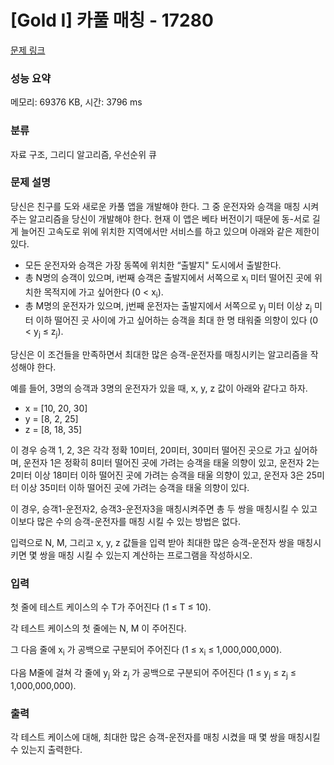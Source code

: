 # [Gold I] 카풀 매칭 - 17280 

[문제 링크](https://www.acmicpc.net/problem/17280) 

### 성능 요약

메모리: 69376 KB, 시간: 3796 ms

### 분류

자료 구조, 그리디 알고리즘, 우선순위 큐

### 문제 설명

<p>당신은 친구를 도와 새로운 카풀 앱을 개발해야 한다. 그 중 운전자와 승객을 매칭 시켜주는 알고리즘을 당신이 개발해야 한다. 현재 이 앱은 베타 버전이기 때문에 동-서로 길게 늘어진 고속도로 위에 위치한 지역에서만 서비스를 하고 있으며 아래와 같은 제한이 있다. </p>

<ul>
	<li>모든 운전자와 승객은 가장 동쪽에 위치한 “출발지" 도시에서 출발한다.</li>
	<li>총 N명의 승객이 있으며, i번째 승객은 출발지에서 서쪽으로 x<sub>i</sub> 미터 떨어진 곳에 위치한 목적지에 가고 싶어한다 (0 < x<sub>i</sub>).</li>
	<li>총 M명의 운전자가 있으며, j번째 운전자는 출발지에서 서쪽으로 y<sub>j</sub> 미터 이상 z<sub>j</sub> 미터 이하 떨어진 곳 사이에 가고 싶어하는 승객을 최대 한 명 태워줄 의향이 있다 (0 < y<sub>j</sub> ≤ z<sub>j</sub>). </li>
</ul>

<p>당신은 이 조건들을 만족하면서 최대한 많은 승객-운전자를 매칭시키는 알고리즘을 작성해야 한다.</p>

<p>예를 들어, 3명의 승객과 3명의 운전자가 있을 때, x, y, z 값이 아래와 같다고 하자.</p>

<ul>
	<li>x = [10, 20, 30]</li>
	<li>y = [8, 2, 25]</li>
	<li>z = [8, 18, 35]</li>
</ul>

<p>이 경우 승객 1, 2, 3은 각각 정확 10미터, 20미터, 30미터 떨어진 곳으로 가고 싶어하며, 운전자 1은 정확히 8미터 떨어진 곳에 가려는 승객을 태울 의향이 있고,  운전자 2는 2미터 이상 18미터 이하 떨어진 곳에 가려는 승객을 태울 의향이 있고, 운전자 3은 25미터 이상 35미터 이하 떨어진 곳에 가려는 승객을 태울 의향이 있다.</p>

<p>이 경우, 승객1-운전자2, 승객3-운전자3을 매칭시켜주면 총 두 쌍을 매칭시킬 수 있고 이보다 많은 수의 승객-운전자를 매칭 시킬 수 있는 방법은 없다.</p>

<p>입력으로 N, M, 그리고 x, y, z 값들을 입력 받아 최대한 많은 승객-운전자 쌍을 매칭시키면 몇 쌍을 매칭 시킬 수 있는지 계산하는 프로그램을 작성하시오.</p>

### 입력 

 <p>첫 줄에 테스트 케이스의 수 T가 주어진다 (1 ≤ T ≤ 10).</p>

<p>각 테스트 케이스의 첫 줄에는 N, M 이 주어진다.</p>

<p>그 다음 줄에 x<sub>i</sub> 가 공백으로 구분되어 주어진다 (1 ≤ x<sub>i</sub> ≤ 1,000,000,000).</p>

<p>다음 M줄에 걸쳐 각 줄에 y<sub>j</sub> 와 z<sub>j</sub> 가 공백으로 구분되어 주어진다 (1 ≤ y<sub>j</sub> ≤ z<sub>j</sub> ≤ 1,000,000,000).</p>

### 출력 

 <p>각 테스트 케이스에 대해, 최대한 많은 승객-운전자를 매칭 시켰을 때 몇 쌍을 매칭시킬 수 있는지 출력한다.</p>

